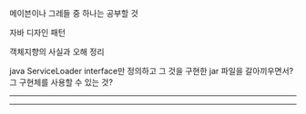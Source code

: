 
메이븐이나 그레들 중 하나는 공부할 것  

자바 디자인 패턴

객체지향의 사실과 오해 정리

java ServiceLoader
interface만 정의하고 그 것을 구현한 jar 파일을 갈아끼우면서? 그 구현체를 사용할 수 있는 것?

-----------------------------------------------------------


-----------------------------------------------------------
